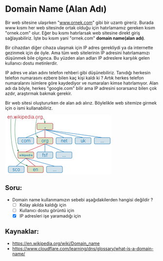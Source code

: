 # Domain Name (Alan Adı)

Bir web sitesine ulaşırken "www.ornek.com" gibi bir uzantı gireriz. Burada www kısmı her web sitesinde ortak olduğu için hatırlamamız gereken kısım "ornek.com" olur. Eğer bu kısmı hatırlarsak web sitesine direkt giriş sağlayabiliriz. İşte bu kısım yani "ornek.com" **domain name(alan adı)**.

Bir cihazdan diğer cihaza ulaşmak için IP adres gerekliydi ya da internette gezinmek için de öyle. Ama tüm web sitelerinin IP adresini hatırlamamızı düşünmek bile çılgınca. Bu yüzden alan adları IP adreslere karşılık gelen kullanıcı dostu metinlerdir. 

IP adres ve alan adını telefon rehberi gibi düşünebiliriz. Tanıdığı herkesin telefon numarasını ezbere bilen kaç kişi kaldı ki ? Artık herkes telefon numaralarını isimlere göre kaydediyor ve numaraları kimse hatırlamıyor. Alan adı da böyle, herkes "google.com" bilir ama IP adresini sorarsanız bilen çok azdır, araştırmak bakmak gerekir. 

Bir web sitesi oluştururken de alan adı alırız. Böylelikle web sitemize girmek için o ismi kullanabiliriz.

![hierarchy](https://raw.githubusercontent.com/Kodluyoruz/taskforce/main/basics-for-everyone/domain-name/figures/hierarchy_domain_name.png) 

## Soru:

- Domain name kullanmamızın sebebi aşağıdakilerden hangisi değildir ?
  - [ ] Kolay akılda kaldığı için
  - [ ] Kullanıcı dostu görüntü için
  - [x] IP adresleri işe yaramadığı için

## Kaynaklar:

- https://en.wikipedia.org/wiki/Domain_name
- https://www.cloudflare.com/learning/dns/glossary/what-is-a-domain-name/
